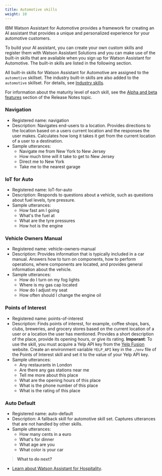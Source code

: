 ```yaml
---
title: Automotive skills
weight: 10
---
```

IBM Watson Assistant for Automotive provides a framework for creating an AI assistant that provides a unique and personalized experience for your automotive customers. 

To build your AI assistant, you can create your own custom skills and register them with Watson Assistant Solutions and you can make use of the built-in skills that are available when you sign up for Watson Assistant for Automotive.  The built-in skills are listed in the following section.

All built-in skills for Watson Assistant for Automotive are assigned to the `automotive` skillset.  The industry built-in skills are also added to the `automotive` skillset.  For details, see [Industry skills]({{site.baseurl}}/flavours/industry).  

For information about the maturity level of each skill, see the [Alpha and beta features]({{site.baseurl}}/get-help/release_notes/#alpha-and-beta-features) section of the Release Notes topic.

### Navigation
- Registered name: navigation
- Description: Navigates end-users to a location. Provides directions to the location based on a users current location and the responses the user makes. Calculates how long it takes it get from the current location of a user to a destination.
- Sample utterances:
    - Navigate me from New York to New Jersey
    - How much time will it take to get to New Jersey
    - Direct me to New York
    - Take me to the nearest garage

### IoT for Auto
- Registered name: IoT-for-auto
- Description: Responds to questions about a vehicle, such as questions about fuel levels, tyre pressure.
- Sample utterances: 
    - How fast am I going
    - What's the fuel at
    - What are the tyre pressures
    - How hot is the engine

### Vehicle Owners Manual
- Registered name: vehicle-owners-manual
- Description: Provides information that is typically included in a car manual.  Answers how to turn on components, how to perform operations, where components are located, and provides general information about the vehicle.
- Sample utterances: 
    - How do I turn on my fog lights
    - Where is my gas cap located
    - How do I adjust my seat
    - How often should I change the engine oil

### Points of Interest
- Registered name: points-of-interest
- Description: Finds points of interest, for example, coffee shops, bars, clubs, breweries, and grocery stores based on the current location of a user or a location the user has mentioned.  Provides a short description of the place, provide its opening hours, or give its rating. **Imporant**: To use the skill, you must acquire a Yelp API key from the [Yelp Fusion](https://www.yelp.com/fusion) website. Create an environment variable `YELP_API` key in the `./env` file of the Points of Interest skill and set it to the value of your Yelp API key.
- Sample utterances: 
    - Any restaurants in London
    - Are there any gas stations near me
    - Tell me more about this place
    - What are the opening hours of this place
    - What is the phone number of this place
    - What is the rating of this place

### Auto Default
- Registered name: auto-default
- Description: A fallback skill for automotive skill set.  Captures utterances that are not handled by other skills.
- Sample utterances: 
    - How many cents in a euro
    - What's for dinner
    - What age are you
    - What color is your car


> **What to do next?**<br/>
* [Learn about Watson Assistant for Hospitality]({{site.baseurl}}/flavours/hospitality).
